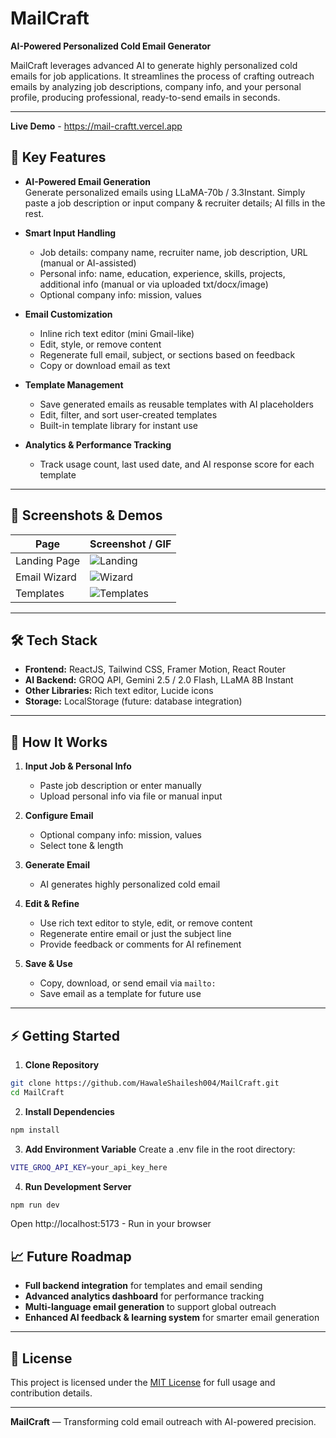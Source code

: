 # MailCraft

**AI-Powered Personalized Cold Email Generator**

MailCraft leverages advanced AI to generate highly personalized cold emails for job applications. It streamlines the process of crafting outreach emails by analyzing job descriptions, company info, and your personal profile, producing professional, ready-to-send emails in seconds.

---

**Live Demo** - https://mail-craftt.vercel.app

## 🌟 Key Features

- **AI-Powered Email Generation**  
  Generate personalized emails using LLaMA-70b / 3.3Instant. Simply paste a job description or input company & recruiter details; AI fills in the rest.

- **Smart Input Handling**

  - Job details: company name, recruiter name, job description, URL (manual or AI-assisted)
  - Personal info: name, education, experience, skills, projects, additional info (manual or via uploaded txt/docx/image)
  - Optional company info: mission, values

- **Email Customization**

  - Inline rich text editor (mini Gmail-like)
  - Edit, style, or remove content
  - Regenerate full email, subject, or sections based on feedback
  - Copy or download email as text

- **Template Management**

  - Save generated emails as reusable templates with AI placeholders
  - Edit, filter, and sort user-created templates
  - Built-in template library for instant use

- **Analytics & Performance Tracking**
  - Track usage count, last used date, and AI response score for each template

---

## 📸 Screenshots & Demos

| Page         | Screenshot / GIF                        |
| ------------ | --------------------------------------- |
| Landing Page | ![Landing](/screenshots/landing.gif)    |
| Email Wizard | ![Wizard](screenshots/wizard.gif)       |
| Templates    | ![Templates](screenshots/templates.gif) |

---

## 🛠 Tech Stack

- **Frontend:** ReactJS, Tailwind CSS, Framer Motion, React Router
- **AI Backend:** GROQ API, Gemini 2.5 / 2.0 Flash, LLaMA 8B Instant
- **Other Libraries:** Rich text editor, Lucide icons
- **Storage:** LocalStorage (future: database integration)

---

## 🚀 How It Works

1. **Input Job & Personal Info**

   - Paste job description or enter manually
   - Upload personal info via file or manual input

2. **Configure Email**

   - Optional company info: mission, values
   - Select tone & length

3. **Generate Email**

   - AI generates highly personalized cold email

4. **Edit & Refine**

   - Use rich text editor to style, edit, or remove content
   - Regenerate entire email or just the subject line
   - Provide feedback or comments for AI refinement

5. **Save & Use**
   - Copy, download, or send email via `mailto:`
   - Save email as a template for future use

---

## ⚡ Getting Started

1. **Clone Repository**

```bash
git clone https://github.com/HawaleShailesh004/MailCraft.git
cd MailCraft
```

2. **Install Dependencies**

```bash
npm install
```

3. **Add Environment Variable**
   Create a .env file in the root directory:

```bash
VITE_GROQ_API_KEY=your_api_key_here
```

4. **Run Development Server**

```bash
npm run dev
```

Open http://localhost:5173 - Run in your browser

## 📈 Future Roadmap

- **Full backend integration** for templates and email sending
- **Advanced analytics dashboard** for performance tracking
- **Multi-language email generation** to support global outreach
- **Enhanced AI feedback & learning system** for smarter email generation

---

## 📜 License

This project is licensed under the [MIT License](LICENSE) for full usage and contribution details.

---

**MailCraft** — Transforming cold email outreach with AI-powered precision.
